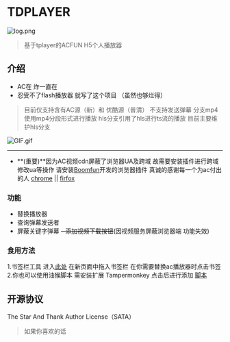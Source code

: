 # TDPLAYER
![log.png](https://ooo.0o0.ooo/2017/06/02/5930ca50f159c.png)
>基于tplayer的ACFUN H5个人播放器

## 介绍
- AC在 炸一直在
- 忍受不了flash播放器 就写了这个项目 （虽然也够烂得）
> 目前仅支持含有AC源（新）和 优酷源（普清） 不支持发送弹幕
> 分支mp4使用mp4分段形式进行播放  hls分支引用了hls进行ts流的播放
目前主要维护hls分支

![GIF.gif](https://ooo.0o0.ooo/2017/06/02/5930db2918fcf.gif)


------------


- **(重要)**因为AC视频cdn屏蔽了浏览器UA及跨域 故需要安装插件进行跨域修改ua等操作 请安装[Boomfun](https://boomfun.work "Boomfun")开发的浏览器插件   真诚的感谢每一个为ac付出的人
 [chrome](http://static.boomfun.work/acplayer/ext_chrome.crx) ||   [firfox](http://static.boomfun.work/acplayer/ext_firefox.xpi)

### 功能
- 替换播放器
- 查询弹幕发送者
- 屏蔽关键字弹幕
~~- 添加视频下载按钮~~(因视频服务屏蔽浏览器端 功能失效)
### 食用方法
1.书签栏工具  进入[此处](https://t5.haotown.cn/td/) 在新页面中拖入书签栏  在你需要替换ac播放器时点击书签
2.你也可以使用油猴脚本  需安装扩展 Tampermonkey    点击后进行添加 [脚本](https://t5.haotown.cn/td/monkey.user.js)

## 开源协议

The Star And Thank Author License（SATA）
> 如果你喜欢的话
